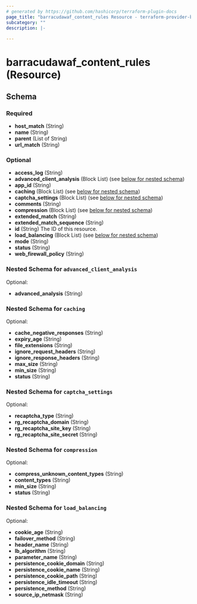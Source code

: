 ```yaml
---
# generated by https://github.com/hashicorp/terraform-plugin-docs
page_title: "barracudawaf_content_rules Resource - terraform-provider-barracudawaf"
subcategory: ""
description: |-
  
---
```


# barracudawaf_content_rules (Resource)





<!-- schema generated by tfplugindocs -->
## Schema

### Required

- **host_match** (String)
- **name** (String)
- **parent** (List of String)
- **url_match** (String)

### Optional

- **access_log** (String)
- **advanced_client_analysis** (Block List) (see [below for nested schema](#nestedblock--advanced_client_analysis))
- **app_id** (String)
- **caching** (Block List) (see [below for nested schema](#nestedblock--caching))
- **captcha_settings** (Block List) (see [below for nested schema](#nestedblock--captcha_settings))
- **comments** (String)
- **compression** (Block List) (see [below for nested schema](#nestedblock--compression))
- **extended_match** (String)
- **extended_match_sequence** (String)
- **id** (String) The ID of this resource.
- **load_balancing** (Block List) (see [below for nested schema](#nestedblock--load_balancing))
- **mode** (String)
- **status** (String)
- **web_firewall_policy** (String)

<a id="nestedblock--advanced_client_analysis"></a>
### Nested Schema for `advanced_client_analysis`

Optional:

- **advanced_analysis** (String)


<a id="nestedblock--caching"></a>
### Nested Schema for `caching`

Optional:

- **cache_negative_responses** (String)
- **expiry_age** (String)
- **file_extensions** (String)
- **ignore_request_headers** (String)
- **ignore_response_headers** (String)
- **max_size** (String)
- **min_size** (String)
- **status** (String)


<a id="nestedblock--captcha_settings"></a>
### Nested Schema for `captcha_settings`

Optional:

- **recaptcha_type** (String)
- **rg_recaptcha_domain** (String)
- **rg_recaptcha_site_key** (String)
- **rg_recaptcha_site_secret** (String)


<a id="nestedblock--compression"></a>
### Nested Schema for `compression`

Optional:

- **compress_unknown_content_types** (String)
- **content_types** (String)
- **min_size** (String)
- **status** (String)


<a id="nestedblock--load_balancing"></a>
### Nested Schema for `load_balancing`

Optional:

- **cookie_age** (String)
- **failover_method** (String)
- **header_name** (String)
- **lb_algorithm** (String)
- **parameter_name** (String)
- **persistence_cookie_domain** (String)
- **persistence_cookie_name** (String)
- **persistence_cookie_path** (String)
- **persistence_idle_timeout** (String)
- **persistence_method** (String)
- **source_ip_netmask** (String)


